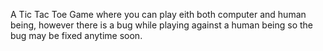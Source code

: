 A Tic Tac Toe Game where you can play eith both computer and human being, however there is a bug while playing against a human being so the bug may be fixed anytime soon.
